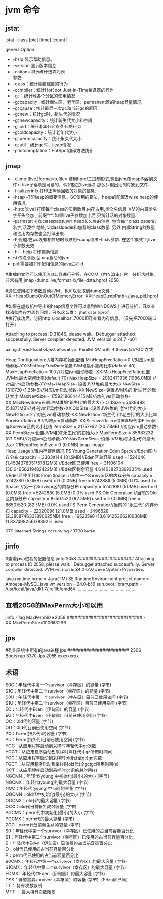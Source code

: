 # jvm 命令 

## jstat   
jstat -class [pid] [time] [count]

generalOption:     
* -help 显示帮助信息。
* -version 显示版本信息
* -options 显示统计选项列表    
参数:     
 * -class：统计类装载器的行为
 * -compiler：统计HotSpot Just-in-Time编译器的行为
 * -gc：统计堆各个分区的使用情况
 * -gccapacity：统计新生区，老年区，permanent区的heap容量情况 
 * -gccause：统计最后一次gc和当前gc的原因
 * -gcnew：统计gc时，新生代的情况 
 * -gcnewcapacity：统计新生代大小和空间
 * -gcold：统计老年代和永久代的行为
 * -gcoldcapacity：统计老年代大小 
 * -gcpermcapacity：统计永久代大小 
 * -gcutil：统计gc时，heap情况 
 * -printcompilation：HotSpot编译方法统计
 
 ## jmap 
  *  -dump:[live,]format=b,file=<filename> 使用hprof二进制形式,输出jvm的heap内容到文件=. live子选项是可选的，假如指定live选项,那么只输出活的对象到文件. 
  *   -finalizerinfo 打印正等候回收的对象的信息.
  *   -heap 打印heap的概要信息，GC使用的算法，heap的配置及wise heap的使用情况.
  *   -histo[:live] 打印每个class的实例数目,内存占用,类全名信息. VM的内部类名字开头会加上前缀”*”. 如果live子参数加上后,只统计活的对象数量. 
  *   -permstat 打印classload和jvm heap长久层的信息. 包含每个classloader的名字,活泼性,地址,父classloader和加载的class数量. 另外,内部String的数量和占用内存数也会打印出来. 
  *   -F 强迫.在pid没有相应的时候使用-dump或者-histo参数. 在这个模式下,live子参数无效. 
  *   -h | -help 打印辅助信息 
  *   -J 传递参数给jmap启动的jvm. 
  *   pid 需要被打印配相信息的java进程id.
  
#生成的文件可以使用jhat工具进行分析，在OOM（内存溢出）时，分析大对象，非常有用
jmap -dump:live,format=b,file=data.hprof 2058

#通过使用如下参数启动JVM，也可以获取到dump文件：
 -XX:+HeapDumpOnOutOfMemoryError
 -XX:HeapDumpPath=./java_pid<pid>.hprof

#如果在虚拟机中导出的heap信息文件可以拿到WINDOWS上进行分析，可以查找诸如内存方面的问题，可以这么做：
jhat data.hprof  
#执行成功后，访问http://localhost:7000即可查看内存信息。（首先把7000端口打开）

Attaching to process ID 31846, please wait...
Debugger attached successfully.
Server compiler detected.
JVM version is 24.71-b01

using thread-local object allocation.
Parallel GC with 4 thread(s)//GC 方式

Heap Configuration: //堆内存初始化配置
   MinHeapFreeRatio = 0 //对应jvm启动参数-XX:MinHeapFreeRatio设置JVM堆最小空闲比率(default 40)
   MaxHeapFreeRatio = 100 //对应jvm启动参数 -XX:MaxHeapFreeRatio设置JVM堆最大空闲比率(default 70)
   MaxHeapSize      = 2082471936 (1986.0MB) //对应jvm启动参数-XX:MaxHeapSize=设置JVM堆的最大大小
   NewSize          = 1310720 (1.25MB)//对应jvm启动参数-XX:NewSize=设置JVM堆的‘新生代’的默认大小
   MaxNewSize       = 17592186044415 MB//对应jvm启动参数-XX:MaxNewSize=设置JVM堆的‘新生代’的最大大小
   OldSize          = 5439488 (5.1875MB)//对应jvm启动参数-XX:OldSize=<value>:设置JVM堆的‘老生代’的大小
   NewRatio         = 2 //对应jvm启动参数-XX:NewRatio=:‘新生代’和‘老生代’的大小比率
   SurvivorRatio    = 8 //对应jvm启动参数-XX:SurvivorRatio=设置年轻代中Eden区与Survivor区的大小比值 
   PermSize         = 21757952 (20.75MB)  //对应jvm启动参数-XX:PermSize=<value>:设置JVM堆的‘永生代’的初始大小
   MaxPermSize      = 85983232 (82.0MB)//对应jvm启动参数-XX:MaxPermSize=<value>:设置JVM堆的‘永生代’的最大大小
   G1HeapRegionSize = 0 (0.0MB)
jmap -heap:   
Heap Usage://堆内存使用情况
PS Young Generation
Eden Space://Eden区内存分布
   capacity = 33030144 (31.5MB)//Eden区总容量
   used     = 1524040 (1.4534378051757812MB)  //Eden区已使用
   free     = 31506104 (30.04656219482422MB)  //Eden区剩余容量
   4.614088270399305% used //Eden区使用比率
From Space:  //其中一个Survivor区的内存分布
   capacity = 5242880 (5.0MB)
   used     = 0 (0.0MB)
   free     = 5242880 (5.0MB)
   0.0% used
To Space:  //另一个Survivor区的内存分布
   capacity = 5242880 (5.0MB)
   used     = 0 (0.0MB)
   free     = 5242880 (5.0MB)
   0.0% used
PS Old Generation //当前的Old区内存分布
   capacity = 86507520 (82.5MB)
   used     = 0 (0.0MB)
   free     = 86507520 (82.5MB)
   0.0% used
PS Perm Generation//当前的 “永生代” 内存分布
   capacity = 22020096 (21.0MB)
   used     = 2496528 (2.3808746337890625MB)
   free     = 19523568 (18.619125366210938MB)
   11.337498256138392% used

670 interned Strings occupying 43720 bytes.

## jinfo
#查看java进程的配置信息
jinfo 2058
#####################
Attaching to process ID 2058, please wait...
Debugger attached successfully.
Server compiler detected.
JVM version is 24.0-b56
Java System Properties:

java.runtime.name = Java(TM) SE Runtime Environment
project.name = Amoeba-MySQL
java.vm.version = 24.0-b56
sun.boot.library.path = /usr/local/java/jdk1.7/jre/lib/amd64
................................................

## 查看2058的MaxPerm大小可以用
 jinfo -flag MaxPermSize 2058
############################
-XX:MaxPermSize=100663296

## jps  

#列出系统中所有的java进程
  jps
#######################
2306 Bootstrap
3370 Jps 2058 xxxxxxxxx

## 术语
S0C：年轻代中第一个survivor（幸存区）的容量 (字节)  
S1C：年轻代中第二个survivor（幸存区）的容量 (字节)   
S0U：年轻代中第一个survivor（幸存区）目前已使用空间 (字节)  
S1U：年轻代中第二个survivor（幸存区）目前已使用空间 (字节)   
EC：年轻代中Eden（伊甸园）的容量 (字节)   
EU：年轻代中Eden（伊甸园）目前已使用空间 (字节)  
OC：Old代的容量 (字节)  
OU：Old代目前已使用空间 (字节)   
PC：Perm(持久代)的容量 (字节)  
PU：Perm(持久代)目前已使用空间 (字节)  
YGC：从应用程序启动到采样时年轻代中gc次数  
YGCT：从应用程序启动到采样时年轻代中gc所用时间(s)  
FGC：从应用程序启动到采样时old代(全gc)gc次数   
FGCT：从应用程序启动到采样时old代(全gc)gc所用时间(s)    
GCT：从应用程序启动到采样时gc用的总时间(s)  
NGCMN：年轻代(young)中初始化(最小)的大小 (字节)   
NGCMX：年轻代(young)的最大容量 (字节)   
NGC：年轻代(young)中当前的容量 (字节)   
OGCMN：old代中初始化(最小)的大小 (字节)    
OGCMX：old代的最大容量 (字节)   
OGC：old代当前新生成的容量 (字节)   
PGCMN：perm代中初始化(最小)的大小 (字节)    
PGCMX：perm代的最大容量 (字节)      
PGC：perm代当前新生成的容量 (字节)   
S0：年轻代中第一个survivor（幸存区）已使用的占当前容量百分比   
S1：年轻代中第二个survivor（幸存区）已使用的占当前容量百分比   
E：年轻代中Eden（伊甸园）已使用的占当前容量百分比  
O：old代已使用的占当前容量百分比  
P：perm代已使用的占当前容量百分比  
S0CMX：年轻代中第一个survivor（幸存区）的最大容量 (字节)  
S1CMX：年轻代中第二个survivor（幸存区）的最大容量 (字节)  
ECMX：年轻代中Eden（伊甸园）的最大容量 (字节)  
DSS：当前需要survivor（幸存区）的容量 (字节)（Eden区已满）   
TT： 持有次数限制   
MTT ： 最大持有次数限制   




 
